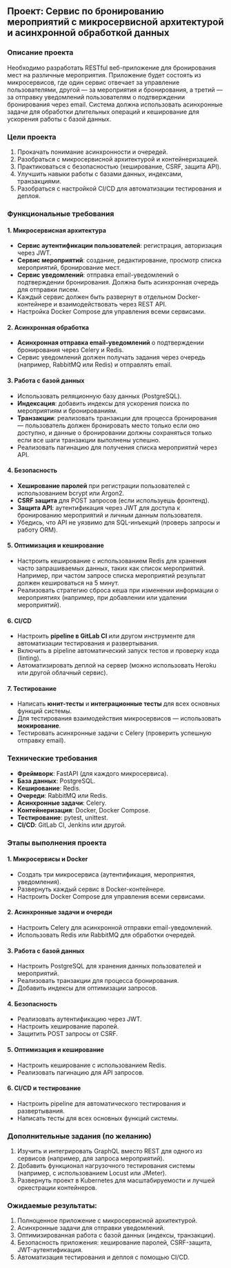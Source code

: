 ## Проект: Сервис по бронированию мероприятий с микросервисной архитектурой и асинхронной обработкой данных

### Описание проекта
Необходимо разработать RESTful веб-приложение для бронирования мест на различные мероприятия. Приложение будет состоять из микросервисов, где один сервис отвечает за управление пользователями, другой — за мероприятия и бронирования, а третий — за отправку уведомлений пользователям о подтверждении бронирования через email. Система должна использовать асинхронные задачи для обработки длительных операций и кеширование для ускорения работы с базой данных.

### Цели проекта
1. Прокачать понимание асинхронности и очередей.
2. Разобраться с микросервисной архитектурой и контейнеризацией.
3. Практиковаться с безопасностью (хеширование, CSRF, защита API).
4. Улучшить навыки работы с базами данных, индексами, транзакциями.
5. Разобраться с настройкой CI/CD для автоматизации тестирования и деплоя.

### Функциональные требования

#### 1. Микросервисная архитектура
- **Сервис аутентификации пользователей**: регистрация, авторизация через JWT.
- **Сервис мероприятий**: создание, редактирование, просмотр списка мероприятий, бронирование мест.
- **Сервис уведомлений**: отправка email-уведомлений о подтверждении бронирования. Должна быть асинхронная очередь для отправки писем.
- Каждый сервис должен быть развернут в отдельном Docker-контейнере и взаимодействовать через REST API.
- Настройка Docker Compose для управления всеми сервисами.

#### 2. Асинхронная обработка
- **Асинхронная отправка email-уведомлений** о подтверждении бронирования через Celery и Redis.
- Сервис уведомлений должен получать задания через очередь (например, RabbitMQ или Redis) и отправлять email.

#### 3. Работа с базой данных
- Использовать реляционную базу данных (PostgreSQL).
- **Индексация**: добавить индексы для ускорения поиска по мероприятиям и бронированиям.
- **Транзакции**: реализовать транзакции для процесса бронирования — пользователь должен бронировать место только если оно доступно, и данные о бронировании должны сохраняться только если все шаги транзакции выполнены успешно.
- Реализовать пагинацию для получения списка мероприятий через API.

#### 4. Безопасность
- **Хеширование паролей** при регистрации пользователей с использованием bcrypt или Argon2.
- **CSRF защита** для POST запросов (если используешь фронтенд).
- **Защита API**: аутентификация через JWT для доступа к бронированию мероприятий и личным данным пользователя.
- Убедись, что API не уязвимо для SQL-инъекций (проверь запросы и работу ORM).

#### 5. Оптимизация и кеширование
- Настроить кеширование с использованием Redis для хранения часто запрашиваемых данных, таких как список мероприятий. Например, при частом запросе списка мероприятий результат должен кешироваться на 5 минут.
- Реализовать стратегию сброса кеша при изменении информации о мероприятиях (например, при добавлении или удалении мероприятий).

#### 6. CI/CD
- Настроить **pipeline в GitLab CI** или другом инструменте для автоматизации тестирования и развертывания.
- Включить в pipeline автоматический запуск тестов и проверку кода (linting).
- Автоматизировать деплой на сервер (можно использовать Heroku или другой облачный сервис).

#### 7. Тестирование
- Написать **юнит-тесты** и **интеграционные тесты** для всех основных функций системы.
- Для тестирования взаимодействия микросервисов — использовать **мокирование**.
- Тестировать асинхронные задачи с Celery (проверить успешную отправку email).

### Технические требования

- **Фреймворк**: FastAPI (для каждого микросервиса).
- **База данных**: PostgreSQL.
- **Кеширование**: Redis.
- **Очереди**: RabbitMQ или Redis.
- **Асинхронные задачи**: Celery.
- **Контейнеризация**: Docker, Docker Compose.
- **Тестирование**: pytest, unittest.
- **CI/CD**: GitLab CI, Jenkins или другой.

### Этапы выполнения проекта

#### 1. Микросервисы и Docker
- Создать три микросервиса (аутентификация, мероприятия, уведомления).
- Развернуть каждый сервис в Docker-контейнере.
- Настроить Docker Compose для управления всеми сервисами.

#### 2. Асинхронные задачи и очереди
- Настроить Celery для асинхронной отправки email-уведомлений.
- Использовать Redis или RabbitMQ для обработки очередей.

#### 3. Работа с базой данных
- Настроить PostgreSQL для хранения данных пользователей и мероприятий.
- Реализовать транзакции для процесса бронирования.
- Добавить индексы для оптимизации запросов.

#### 4. Безопасность
- Реализовать аутентификацию через JWT.
- Настроить хеширование паролей.
- Защитить POST запросы от CSRF.

#### 5. Оптимизация и кеширование
- Настроить кеширование с использованием Redis.
- Реализовать пагинацию для API запросов.

#### 6. CI/CD и тестирование
- Настроить pipeline для автоматического тестирования и развертывания.
- Написать тесты для всех основных функций системы.

### Дополнительные задания (по желанию)
1. Изучить и интегрировать GraphQL вместо REST для одного из сервисов (например, для запроса мероприятий).
2. Добавить функционал нагрузочного тестирования системы (например, с использованием Locust или JMeter).
3. Развернуть проект в Kubernetes для масштабируемости и лучшей оркестрации контейнеров.

### Ожидаемые результаты:
1. Полноценное приложение с микросервисной архитектурой.
2. Асинхронные задачи для отправки уведомлений.
3. Оптимизированная работа с базой данных (индексы, транзакции).
4. Безопасность приложения: хеширование паролей, CSRF-защита, JWT-аутентификация.
5. Автоматизация тестирования и деплоя с помощью CI/CD.
